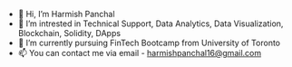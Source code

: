 - 👋 Hi, I’m Harmish Panchal
- 👀 I’m intrested in Technical Support, Data Analytics, Data Visualization, Blockchain, Solidity, DApps
- 🌱 I’m currently pursuing FinTech Bootcamp from University of Toronto
- 📫 You can contact me via email - harmishpanchal16@gmail.com

<!---
happie16/happie16 is a ✨ special ✨ repository because its `README.md` (this file) appears on your GitHub profile.
You can click the Preview link to take a look at your changes.
--->
